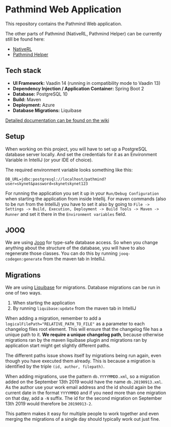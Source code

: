 # Pathmind Web Application

This repository contains the Pathmind Web application.

The other parts of Pathmind (NativeRL, Pathmind Helper) can be currently still be found here:

* [NativeRL](https://github.com/SkymindIO/skil-somatic-cloud/tree/master/nativerl)
* [Pathmind Helper](https://github.com/SkymindIO/skil-somatic-cloud/tree/master/PathmindPolicyHelper)

## Tech stack
- **UI Framework:** Vaadin 14 (running in compatibility mode to Vaadin 13)
- **Dependency Injection / Application Container:** Spring Boot 2
- **Database:** PostgreSQL 10
- **Build:** Maven
- **Deployment:** Azure
- **Database Migrations:** Liquibase

[Detailed documentation can be found on the wiki](https://github.com/SkymindIO/pathmind-webapp/wiki)


## Setup

When working on this project, you will have to set up a PostgreSQL database server locally. And set the credentials for
it as an Environment Variable in IntelliJ (or your IDE of choice).

The required environment variable looks something like this:
```
DB_URL=jdbc:postgresql://localhost/pathmind?user=skynet&password=skynetskynet123
```

For running the application you set it up in your `Run/Debug Configuration` when starting the application from inside
Intellij. For maven commands (also to be run from the IntelliJ) you have to set it also by going to 
`File -> Settings -> Build, Execution, Deployment -> Build Tools -> Maven -> Runner` and set it there in the 
`Environment variables` field. 

## JOOQ

We are using [Jooq](https://www.jooq.org/doc/3.11/manual/) for type-safe database access. So when you change anything 
about the structure of the database, you will have to also regenerate those classes. You can do this by running 
`jooq-codegen:generate` from the maven tab in IntelliJ.


## Migrations

We are using [Liquibase](https://www.liquibase.org/documentation/xml_format.html) for migrations. Database migrations 
can be run in one of two ways. 

1. When starting the application
2. By running `liquibase:update` from the maven tab in IntelliJ 

When adding a migration, remember to add a `logicalFilePath="RELATIVE_PATH_TO_FILE"` as a parameter to each changelog
files root element. This will ensure that the changelog file has a unique path to it. **We require a unique changelog 
path**, because otherwise migrations ran by the maven liquibase plugin and migrations ran by application start might
get slightly different paths.

The different paths issue shows itself by migrations being run again, even though you have executed them already. This
is because a migration is identified by the triple `(id, author, filepath)`.  

When adding migrations, use the pattern `db.YYYYMMDD.xml`, so a migration added on the September 13th 2019 would have 
the name `db.20190913.xml`. As the author use your work email address and the id should again be the current date in the
format `YYYYMMDD` and if you need more than one migration on that day, add a `-N` suffix. The id for the second 
migration on September 13th 2019 would therefore be `20190913-2`.

This pattern makes it easy for multiple people to work together and even merging the migrations of a single day should
typically work out just fine. 
